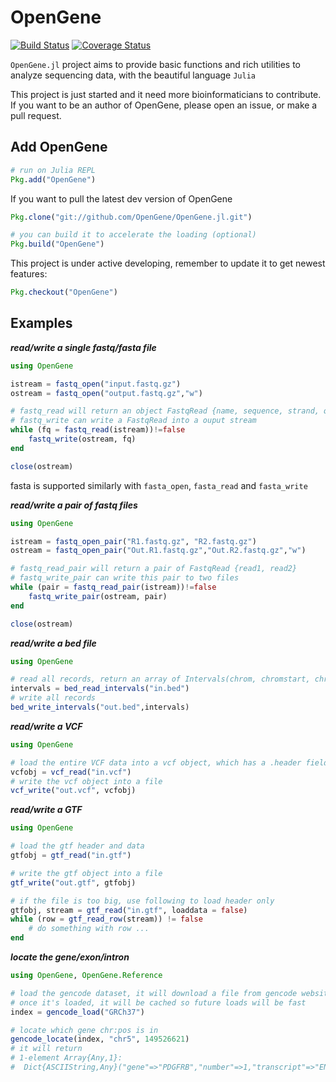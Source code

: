 # OpenGene

[![Build Status](https://travis-ci.org/OpenGene/OpenGene.jl.svg?branch=master)](https://travis-ci.org/OpenGene/OpenGene.jl)
[![Coverage Status](https://coveralls.io/repos/OpenGene/OpenGene.jl/badge.svg?branch=master&service=github)](https://coveralls.io/github/OpenGene/OpenGene.jl?branch=master)

`OpenGene.jl` project aims to provide basic functions and rich utilities to analyze sequencing data, with the beautiful language `Julia`   

This project is just started and it need more bioinformaticians to contribute. If you want to be an author of OpenGene, please open an issue, or make a pull request.

## Add OpenGene
```julia
# run on Julia REPL
Pkg.add("OpenGene")
```
If you want to pull the latest dev version of OpenGene
```julia
Pkg.clone("git://github.com/OpenGene/OpenGene.jl.git")

# you can build it to accelerate the loading (optional)
Pkg.build("OpenGene")
```

This project is under active developing, remember to update it to get newest features:
```julia
Pkg.checkout("OpenGene")
```
## Examples
***read/write a single fastq/fasta file***
```julia
using OpenGene

istream = fastq_open("input.fastq.gz")
ostream = fastq_open("output.fastq.gz","w")

# fastq_read will return an object FastqRead {name, sequence, strand, quality}
# fastq_write can write a FastqRead into a ouput stream
while (fq = fastq_read(istream))!=false
    fastq_write(ostream, fq)
end

close(ostream)
```
fasta is supported similarly with `fasta_open`, `fasta_read` and `fasta_write`   

***read/write a pair of fastq files***
```julia
using OpenGene

istream = fastq_open_pair("R1.fastq.gz", "R2.fastq.gz")
ostream = fastq_open_pair("Out.R1.fastq.gz","Out.R2.fastq.gz","w")

# fastq_read_pair will return a pair of FastqRead {read1, read2}
# fastq_write_pair can write this pair to two files
while (pair = fastq_read_pair(istream))!=false
    fastq_write_pair(ostream, pair)
end

close(ostream)
```

***read/write a bed file***
```julia
using OpenGene

# read all records, return an array of Intervals(chrom, chromstart, chromend)
intervals = bed_read_intervals("in.bed")
# write all records
bed_write_intervals("out.bed",intervals)
```

***read/write a VCF***
```julia
using OpenGene

# load the entire VCF data into a vcf object, which has a .header field and a .data field
vcfobj = vcf_read("in.vcf")
# write the vcf object into a file
vcf_write("out.vcf", vcfobj)
```

***read/write a GTF***
```julia
using OpenGene

# load the gtf header and data
gtfobj = gtf_read("in.gtf")

# write the gtf object into a file
gtf_write("out.gtf", gtfobj)

# if the file is too big, use following to load header only
gtfobj, stream = gtf_read("in.gtf", loaddata = false)
while (row = gtf_read_row(stream)) != false
    # do something with row ...
end
```

***locate the gene/exon/intron***
```julia
using OpenGene, OpenGene.Reference

# load the gencode dataset, it will download a file from gencode website if it not downloaded before
# once it's loaded, it will be cached so future loads will be fast
index = gencode_load("GRCh37")

# locate which gene chr:pos is in
gencode_locate(index, "chr5", 149526621)
# it will return
# 1-element Array{Any,1}:
#  Dict{ASCIIString,Any}("gene"=>"PDGFRB","number"=>1,"transcript"=>"ENST00000261799.4","type"=>"intron")
```
